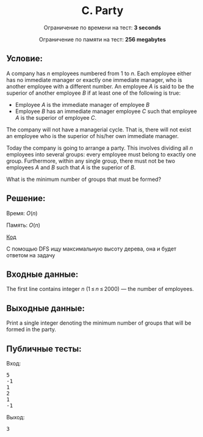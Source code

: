 <center><h1>C. Party</h1></center>
    
<p><center>Ограничение по времени на тест: <b>3 seconds</b></center></p>

<p><center>Ограничение по памяти на тест: <b>256 megabytes</b></center></p>

<h2>Условие:</h2>

<div><p>A company has <span class="tex-span"><i>n</i></span> employees numbered from <span class="tex-span">1</span> to <span class="tex-span"><i>n</i></span>. Each employee either has no immediate manager or exactly one immediate manager, who is another employee with a different number. An employee <span class="tex-span"><i>A</i></span> is said to be the <span class="tex-font-style-underline">superior</span> of another employee <span class="tex-span"><i>B</i></span> if at least one of the following is true:</p><ul> <li> Employee <span class="tex-span"><i>A</i></span> is the immediate manager of employee <span class="tex-span"><i>B</i></span> </li><li> Employee <span class="tex-span"><i>B</i></span> has an immediate manager employee <span class="tex-span"><i>C</i></span> such that employee <span class="tex-span"><i>A</i></span> is the superior of employee <span class="tex-span"><i>C</i></span>. </li></ul><p>The company will not have a managerial cycle. That is, there will not exist an employee who is the superior of his/her own immediate manager.</p><p>Today the company is going to arrange a party. This involves dividing all <span class="tex-span"><i>n</i></span> employees into several groups: every employee must belong to exactly one group. Furthermore, within any single group, there must not be two employees <span class="tex-span"><i>A</i></span> and <span class="tex-span"><i>B</i></span> such that <span class="tex-span"><i>A</i></span> is the superior of <span class="tex-span"><i>B</i></span>.</p><p>What is the minimum number of groups that must be formed?</p></div>

<h2>Решение:</h2>

Время: $O(n)$

Память: $O(n)$

[Код](solution.cpp)

С помощью DFS ищу максимальную высоту дерева, она и будет ответом на задачу

<h2>Входные данные:</h2>

<p>The first line contains integer <span class="tex-span"><i>n</i></span> (<span class="tex-span">1 ≤ <i>n</i> ≤ 2000</span>) — the number of employees.</p>

<h2>Выходные данные:</h2>

<p>Print a single integer denoting the minimum number of groups that will be formed in the party.</p>

<h2>Публичные тесты:</h2>

Вход:

<pre>5<br/>-1<br/>1<br/>2<br/>1<br/>-1<br/></pre>

Выход:

<pre>3<br/></pre>